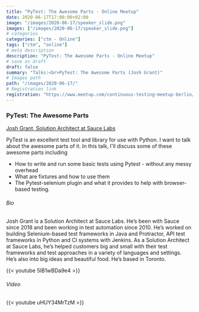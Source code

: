 ```yaml
---
title: "PyTest: The Awesome Parts - Online Meetup"
date: 2020-06-17T17:00:00+02:00
image: "/images/2020-06-17/speaker_slide.png"
images: ["/images/2020-06-17/speaker_slide.png"]
# categories
categories: ["ctm - Online"]
tags: ["ctm", "online"]
# meta description
description: "PyTest: The Awesome Parts - Online Meetup"
# save as draft
draft: false
summary: "Talks:<br>PyTest: The Awesome Parts (Josh Grant)"
# Images path
path: "/images/2020-06-17/"
# Registration link
registration: "https://www.meetup.com/continuous-testing-meetup-berlin/events/271139338/"
---
```


###  PyTest: The Awesome Parts
[Josh Grant, Solution Architect at Sauce Labs](https://www.linkedin.com/in/josh-grant-9570a214/)

PyTest is an excellent test tool and library for use with Python. 
I want to talk about the awesome parts of it. In this talk, I'll 
discuss some of these awesome parts including

- How to write and run some basic tests using Pytest - without any messy overhead
- What are fixtures and how to use them
- The Pytest-selenium plugin and what it provides to help with browser-based testing.

###### Bio
Josh Grant is a Solution Architect at Sauce Labs. He’s been with Sauce 
since 2018 and been working in test automation since 2010. He’s worked 
on building Selenium-based test frameworks in Java and Protractor, API 
test frameworks in Python and CI systems with Jenkins. As a Solution 
Architect at Sauce Labs, he’s helped customers big and small with their 
test frameworks and test approaches in a variety of languages and settings. 
He’s also into big ideas and beautiful food. He’s based in Toronto.

{{< youtube 5IB1wBDa9e4 >}}

###### Video
{{< youtube uHUY34MrTzM >}}